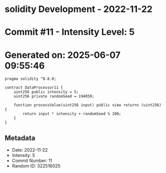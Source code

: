 ﻿# solidity Development - 2022-11-22
# Commit #11 - Intensity Level: 5
# Generated on: 2025-06-07 09:55:46
```solidity
pragma solidity ^0.8.0;

contract DataProcessor11 {
    uint256 public intensity = 5;
    uint256 private randomSeed = 194059;

    function processValue(uint256 input) public view returns (uint256) {
        return input * intensity + randomSeed % 100;
    }
}
```
## Metadata
- Date: 2022-11-22
- Intensity: 5
- Commit Number: 11
- Random ID: 322516025
